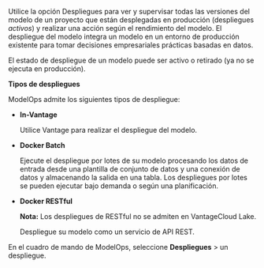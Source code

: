 Utilice la opción Despliegues para ver y supervisar todas las versiones del modelo de un proyecto que están desplegadas en producción (despliegues *activos*) y realizar una acción según el rendimiento del modelo. El despliegue del modelo integra un modelo en un entorno de producción existente para tomar decisiones empresariales prácticas basadas en datos.

El estado de despliegue de un modelo puede ser activo o retirado (ya no se ejecuta en producción).

**Tipos de despliegues**

ModelOps admite los siguientes tipos de despliegue:

-   **In-Vantage**

    Utilice Vantage para realizar el despliegue del modelo.

-   **Docker Batch**

    Ejecute el despliegue por lotes de su modelo procesando los datos de entrada desde una plantilla de conjunto de datos y una conexión de datos y almacenando la salida en una tabla. Los despliegues por lotes se pueden ejecutar bajo demanda o según una planificación.

-   **Docker RESTful**

    **Nota:** Los despliegues de RESTful no se admiten en VantageCloud Lake.

    Despliegue su modelo como un servicio de API REST.

En el cuadro de mando de ModelOps, seleccione **Despliegues** \> un despliegue.
